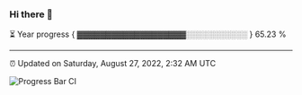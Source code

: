 ### Hi there 👋

⏳ Year progress { ▓▓▓▓▓▓▓▓▓▓▓▓▓▓▓▓▓▓▓░░░░░░░░░░░ } 65.23 %

---

⏰ Updated on Saturday, August 27, 2022, 2:32 AM UTC

![Progress Bar CI](https://github.com/arthurbuhl/arthurbuhl/workflows/Progress%20Bar%20CI/badge.svg)
